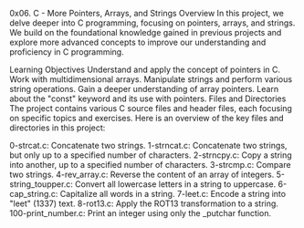 0x06. C - More Pointers, Arrays, and Strings
Overview
In this project, we delve deeper into C programming, focusing on pointers, arrays, and strings. We build on the foundational knowledge gained in previous projects and explore more advanced concepts to improve our understanding and proficiency in C programming.

Learning Objectives
Understand and apply the concept of pointers in C.
Work with multidimensional arrays.
Manipulate strings and perform various string operations.
Gain a deeper understanding of array pointers.
Learn about the "const" keyword and its use with pointers.
Files and Directories
The project contains various C source files and header files, each focusing on specific topics and exercises. Here is an overview of the key files and directories in this project:

0-strcat.c: Concatenate two strings.
1-strncat.c: Concatenate two strings, but only up to a specified number of characters.
2-strncpy.c: Copy a string into another, up to a specified number of characters.
3-strcmp.c: Compare two strings.
4-rev_array.c: Reverse the content of an array of integers.
5-string_toupper.c: Convert all lowercase letters in a string to uppercase.
6-cap_string.c: Capitalize all words in a string.
7-leet.c: Encode a string into "leet" (1337) text.
8-rot13.c: Apply the ROT13 transformation to a string.
100-print_number.c: Print an integer using only the _putchar function.
